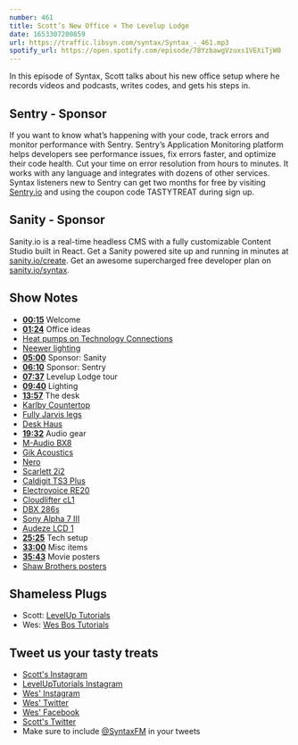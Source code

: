 ```yaml
---
number: 461
title: Scott’s New Office × The Levelup Lodge
date: 1653307200859
url: https://traffic.libsyn.com/syntax/Syntax_-_461.mp3
spotify_url: https://open.spotify.com/episode/78YzbawgVzuxs1VEXiTjW0
---
```


In this episode of Syntax, Scott talks about his new office setup where he records videos and podcasts, writes codes, and gets his steps in.

## Sentry  - Sponsor

If you want to know what’s happening with your code, track errors and monitor performance with Sentry. Sentry’s Application Monitoring platform helps developers see performance issues, fix errors faster, and optimize their code health. Cut your time on error resolution from hours to minutes. It works with any language and integrates with dozens of other services. Syntax listeners new to Sentry can get two months for  free by visiting [Sentry.io](https://sentry.io) and using the coupon code TASTYTREAT during sign up.

## Sanity - Sponsor

Sanity.io is a real-time headless CMS with a fully customizable Content Studio built in React. Get a Sanity powered site up and running in minutes at [sanity.io/create](https://www.sanity.io/create). Get an awesome supercharged free developer plan on [sanity.io/syntax](https://www.sanity.io/syntax).

## Show Notes

* **[00:15](#t=00:15)** Welcome
* **[01:24](#t=01:24)** Office ideas
* [Heat pumps on Technology Connections](https://www.youtube.com/watch?v=7J52mDjZzto)
* [Neewer lighting](https://neewer.com/collections/lighting-studio)
* **[05:00](#t=05:00)** Sponsor: Sanity
* **[06:10](#t=06:10)** Sponsor: Sentry
* **[07:37](#t=07:37)** Levelup Lodge tour
* **[09:40](#t=09:40)** Lighting
* **[13:57](#t=13:57)** The desk
* [Karlby Countertop](https://www.ikea.com/ca/en/p/karlby-countertop-walnut-veneer-50335208/)
* [Fully Jarvis legs](https://www.fully.com/jarvis-frame-only.html)
* [Desk Haus](https://desk.haus)
* **[19:32](#t=19:32)** Audio gear
* [M-Audio BX8](https://m-audio.com/products/view/bx8-d2)
* [Gik Acoustics](https://www.gikacoustics.com)
* [Nero](https://audient.com/products/monitor-controllers/nero/overview/)
* [Scarlett 2i2](https://focusrite.com/en/usb-audio-interface/scarlett/scarlett-2i2)
* [Caldigit TS3 Plus](https://www.caldigit.com/ts3-plus/)
* [Electrovoice RE20](https://products.electrovoice.com/na/en/re20/)
* [Cloudlifter cL1](https://www.cloudmicrophones.com/cloudlifter-cl-1)
* [DBX 286s](https://dbxpro.com/en/products/286s)
* [Sony Alpha 7 III](https://www.sony.ca/en/electronics/interchangeable-lens-cameras/ilce-7m3-body-kit)
* [Audeze LCD 1](https://www.audeze.com/products/lcd-1)
* **[25:25](#t=25:25)** Tech setup
* **[33:00](#t=33:00)** Misc items
* **[35:43](#t=35:43)** Movie posters
* [Shaw Brothers posters](https://www.redbubble.com/shop/shaw+brothers+posters)

## Shameless Plugs

* Scott: [LevelUp Tutorials](https://leveluptutorials.com/)
* Wes: [Wes Bos Tutorials](https://wesbos.com/courses)

## Tweet us your tasty treats

* [Scott's Instagram](https://www.instagram.com/stolinski/)
* [LevelUpTutorials Instagram](https://www.instagram.com/LevelUpTutorials/)
* [Wes' Instagram](https://www.instagram.com/wesbos/)
* [Wes' Twitter](https://twitter.com/wesbos)
* [Wes' Facebook](https://www.facebook.com/wesbos.developer)
* [Scott's Twitter](https://twitter.com/stolinski)
* Make sure to include [@SyntaxFM](https://twitter.com/SyntaxFM) in your tweets
